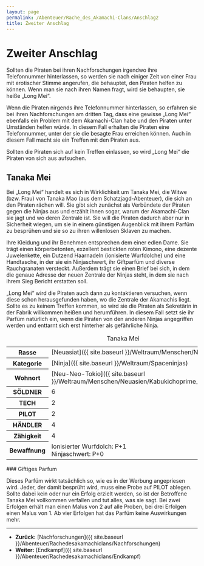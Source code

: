 ```yaml
---
layout: page
permalink: /Abenteuer/Rache_des_Akamachi-Clans/Anschlag2
title: Zweiter Anschlag
---
```


# Zweiter Anschlag

Sollten die Piraten bei ihren Nachforschungen irgendwo ihre Telefonnummer hinterlassen, so werden sie nach einiger Zeit von einer Frau mit erotischer Stimme angerufen, die behauptet, den Piraten helfen zu können. Wenn man sie nach ihren Namen fragt, wird sie behaupten, sie heiße &bdquo;Long Mei&ldquo;.

Wenn die Piraten nirgends ihre Telefonnummer hinterlassen, so erfahren sie bei ihren Nachforschungen am dritten Tag, dass eine gewisse &bdquo;Long Mei&ldquo; ebenfalls ein Problem mit dem Akamachi-Clan habe und den Piraten unter Umständen helfen würde. In diesem Fall erhalten die Piraten eine Telefonnummer, unter der sie die besagte Frau erreichen können. Auch in diesem Fall macht sie ein Treffen mit den Piraten aus.

Sollten die Piraten sich auf kein Treffen einlassen, so wird &bdquo;Long Mei&ldquo; die Piraten von sich aus aufsuchen.

## Tanaka Mei

Bei &bdquo;Long Mei&ldquo; handelt es sich in Wirklichkeit um Tanaka Mei, die Witwe (bzw. Frau) von Tanaka Mao (aus dem Schatzjagd-Abenteuer), die sich an den Piraten rächen will. Sie gibt sich zunächst als Verbündete der Piraten gegen die Ninjas aus und erzählt ihnen sogar, warum der Akamachi-Clan sie jagt und wo deren Zentrale ist. Sie will die Piraten dadurch aber nur in Sicherheit wiegen, um sie in einem günstigen Augenblick mit ihrem Parfüm zu besprühen und sie so zu ihren willenlosen Sklaven zu machen.

Ihre Kleidung und ihr Benehmen entsprechen dem einer edlen Dame. Sie trägt einen körperbetonten, exzellent bestickten roten Kimono, eine dezente Juwelenkette, ein Dutzend Haarnadeln (ionisierte Wurfdolche) und eine Handtasche, in der sie ein Ninjaschwert, ihr Giftparfüm und diverse Rauchgranaten versteckt. Außerdem trägt sie einen Brief bei sich, in dem die genaue Adresse der neuen Zentrale der Ninjas steht, in dem sie nach ihrem Sieg Bericht erstatten soll.

&bdquo;Long Mei&ldquo; wird die Piraten auch dann zu kontaktieren versuchen, wenn diese schon herausgefunden haben, wo die Zentrale der Akamachis liegt. Sollte es zu keinem Treffen kommen, so wird sie die Piraten als Sekretärin in der Fabrik willkommen heißen und herumführen. In diesem Fall setzt sie ihr Parfüm natürlich ein, wenn die Piraten von den anderen Ninjas angegriffen werden und enttarnt sich erst hinterher als gefährliche Ninja.

<table data-type="slc">
<caption>Tanaka Mei</caption>
<tbody>
<tr><th>Rasse</th><td>[Neuasiat]({{ site.baseurl }}/Weltraum/Menschen/Neuasien)</td></tr>
<tr><th>Kategorie</th><td>[Ninja]({{ site.baseurl }}/Weltraum/Spaceninjas)</td></tr>
<tr><th>Wohnort</th><td>[Neu-Neo-Tokio]({{ site.baseurl }}/Weltraum/Menschen/Neuasien/Kabukichoprime_neuneotokio)</td></tr>
<tr><th>SÖLDNER</th><td>6</td></tr>
<tr><th>TECH</th><td>2</td></tr>
<tr><th>PILOT</th><td>2</td></tr>
<tr><th>HÄNDLER</th><td>4</td></tr>
<tr><th>Zähigkeit</th><td>4</td></tr>
<tr><th>Bewaffnung</th><td>Ionisierter Wurfdolch: P+1<br/>
Ninjaschwert: P+0</td></tr>
</tbody>
</table>
### Giftiges Parfum

Dieses Parfüm wirkt tatsächlich so, wie es in der Werbung angepriesen wird. Jeder, der damit besprüht wird, muss eine Probe auf PILOT ablegen. Sollte dabei kein oder nur ein Erfolg erzielt werden, so ist der Betroffene Tanaka Mei vollkommen verfallen und tut alles, was sie sagt. Bei zwei Erfolgen erhält man einen Malus von 2 auf alle Proben, bei drei Erfolgen einen Malus von 1. Ab vier Erfolgen hat das Parfüm keine Auswirkungen mehr.


***
- **Zurück:** [Nachforschungen]({{ site.baseurl }}/Abenteuer/Rachedesakamachiclans/Nachforschungen)
- **Weiter:** [Endkampf]({{ site.baseurl }}/Abenteuer/Rachedesakamachiclans/Endkampf)

